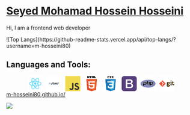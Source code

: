 # [Seyed Mohamad Hossein Hosseini](https://mohamadhossein.ir/ "Seyed Mohamad Hossein Hosseini")
<p>
    Hi, I am a frontend web developer
</p>

<p>
![Top Langs](https://github-readme-stats.vercel.app/api/top-langs/?username=m-hosseini80)
</p>

## Languages and Tools:
<div style="display:flex;justify-content:center;gap:10px;align-items:center">
<img height="40" width="40" src="https://raw.githubusercontent.com/github/explore/80688e429a7d4ef2fca1e82350fe8e3517d3494d/topics/react/react.png">
<img height="40" width="40" src="https://raw.githubusercontent.com/github/explore/80688e429a7d4ef2fca1e82350fe8e3517d3494d/topics/jquery/jquery.png">
<img height="40" width="40" src="https://raw.githubusercontent.com/github/explore/80688e429a7d4ef2fca1e82350fe8e3517d3494d/topics/javascript/javascript.png">

<img height="40" width="40" src="https://raw.githubusercontent.com/github/explore/80688e429a7d4ef2fca1e82350fe8e3517d3494d/topics/html/html.png">
<img height="40" width="40" src="https://raw.githubusercontent.com/github/explore/80688e429a7d4ef2fca1e82350fe8e3517d3494d/topics/css/css.png">
<img  height="40" width="40" src="https://raw.githubusercontent.com/github/explore/80688e429a7d4ef2fca1e82350fe8e3517d3494d/topics/bootstrap/bootstrap.png">
<img  height="40" width="40" src="https://raw.githubusercontent.com/github/explore/80688e429a7d4ef2fca1e82350fe8e3517d3494d/topics/php/php.png">
<img height="40" width="40" src="https://raw.githubusercontent.com/github/explore/80688e429a7d4ef2fca1e82350fe8e3517d3494d/topics/git/git.png">
</div>
<a href="https://m-hosseini80.github.io/">m-hosseini80.github.io/</a>


<p>
    <a href="#" alt="Mohamad Hosseini's github stats">
        <img src="https://github-readme-stats.vercel.app/api?username=m-hosseini80&theme=tokyonight&show_icons=true"/>
    </a>
    
</p>

